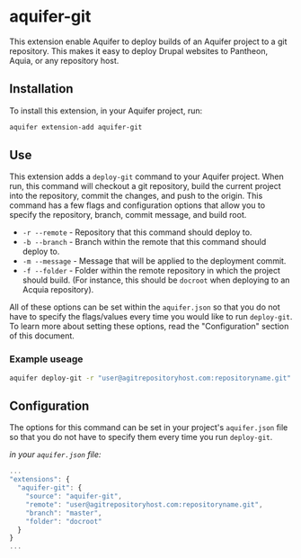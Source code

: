 # aquifer-git
This extension enable Aquifer to deploy builds of an Aquifer project to a git repository. This makes it easy to deploy Drupal websites to Pantheon, Aquia, or any repository host.

## Installation
To install this extension, in your Aquifer project, run:

```bash
aquifer extension-add aquifer-git
```

## Use
This extension adds a `deploy-git` command to your Aquifer project. When run, this command will checkout a git repository, build the current project into the repository, commit the changes, and push to the origin. This command has a few flags and configuration options that allow you to specify the repository, branch, commit message, and build root.

* `-r --remote` - Repository that this command should deploy to.
* `-b --branch` - Branch within the remote that this command should deploy to.
* `-m --message` - Message that will be applied to the deployment commit.
* `-f --folder` - Folder within the remote repository in which the project should build. (For instance, this should be `docroot` when deploying to an Acquia repository).

All of these options can be set within the `aquifer.json` so that you do not have to specify the flags/values every time you would like to run `deploy-git`. To learn more about setting these options, read the "Configuration" section of this document.

### Example useage
```bash
aquifer deploy-git -r "user@agitrepositoryhost.com:repositoryname.git" -b "master" -m "Version 2.0" -f "docroot"
```

## Configuration
The options for this command can be set in your project's `aquifer.json` file so that you do not have to specify them every time you run `deploy-git`.

_in your `aquifer.json` file:_
```javascript
...
"extensions": {
  "aquifer-git": {
    "source": "aquifer-git",
    "remote": "user@agitrepositoryhost.com:repositoryname.git",
    "branch": "master",
    "folder": "docroot"
  }
}
...
```
